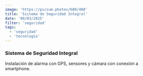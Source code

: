 ```yaml
---
image: 'https://picsum.photos/600/400'
title: 'Sistema de Seguridad Integral'
date: '09/03/2025'
filter: 'seguridad'
tags:
  - 'seguridad'
  - 'tecnología'
---
```


### Sistema de Seguridad Integral

Instalación de alarma con GPS, sensores y cámara con conexión a smartphone.
